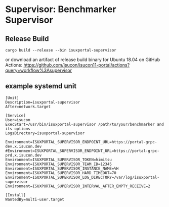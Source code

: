 # Supervisor: Benchmarker Supervisor

## Release Build

```
cargo build --release --bin isuxportal-supervisor
```

or download an artifact of release build binary for Ubuntu 18.04 on GitHub Actions: https://github.com/isucon/isucon11-portal/actions?query=workflow%3Asupervisor

## example systemd unit

```systemd
[Unit]
Description=isuxportal-supervisor
After=network.target

[Service]
User=isucon
ExecStart=/usr/bin/isuxportal-supervisor /path/to/your/benchmarker and its options
LogsDirectory=isuxportal-supervisor

Environment=ISUXPORTAL_SUPERVISOR_ENDPOINT_URL=https://portal-grpc-dev.x.isucon.dev
#Environment=ISUXPORTAL_SUPERVISOR_ENDPOINT_URL=https://portal-grpc-prd.x.isucon.dev
Environment=ISUXPORTAL_SUPERVISOR_TOKEN=himitsu
Environment=ISUXPORTAL_SUPERVISOR_TEAM_ID=12345
Environment=ISUXPORTAL_SUPERVISOR_INSTANCE_NAME=%H
Environment=ISUXPORTAL_SUPERVISOR_HARD_TIMEOUT=70
Environment=ISUXPORTAL_SUPERVISOR_LOG_DIRECTORY=/var/log/isuxportal-supervisor
Environment=ISUXPORTAL_SUPERVISOR_INTERVAL_AFTER_EMPTY_RECEIVE=2

[Install]
WantedBy=multi-user.target
```


